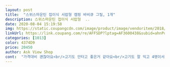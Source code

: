 ```yaml
---
layout: post 
title:  "스위스마운틴 접이식 서랍형 캠핑 바비큐 그릴, 1개" 
description: 스위스마운틴 접이식 서랍형  ..
date: 2020-08-04 15:19:58 
img: https://static.coupangcdn.com/image/product/image/vendoritem/2018/11/16/3912311114/e87dae9f-3188-449c-bd1c-e2cbeaee960d.jpg 
linkUrl: https://link.coupang.com/re/AFFSDP?lptag=AF3600438&subid=ahnPublicAsk&pageKey=127805147&itemId=376540044&vendorItemId=3912311114&traceid=V0-113-133511482548eac2 
categories: [1013] 
color: 4374D9 
price: 20450 
author: Ask View Shop 
cont:  "가격대비 괜찮아요<br/>고기도 안타고 좋은거 같아요<br/>고기도 잘 익고 4명이서 먹기에 딱 좋은 사이즈 인듯해요<br/>내구성은 약한거같아요.<br/>접이식이라부피가적어서 들고댕기기엔좋구요^^<br/>숯을 넣고 토치로 불붙인다구 장시간 불을쐬니 안에 숯거치대가 약간 휘어졌어요!위에 망두 호일씌워 장시간있으니 살짝틀림이 있긴해요!그래도 요긴하게 오래사용은 할거같애요^^<br/>중간에 기르 받침대 인지 그게 있어서<br/>통풍이 잘 안되서 불 붙이기가 어려웠어요 크기는 만족한데 불 피우고 유지하기가 아주 힘듭니다<br/>" 
---
```

